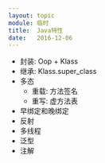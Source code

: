 ```yaml
---
layout: topic
module: 临时
title:  Java特性
date:   2016-12-06
---
```


* 封装: Oop + Klass
* 继承: Klass.super_class
* 多态
    * 重载: 方法签名
    * 重写: 虚方法表
* 早绑定和晚绑定
* 反射
* 多线程
* 泛型
* 注解
